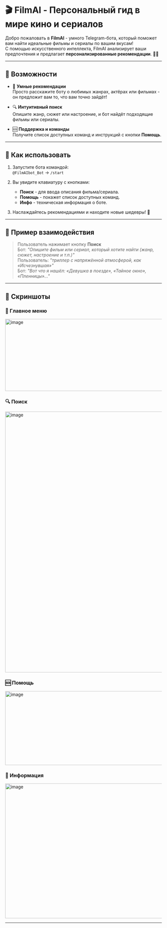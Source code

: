 # 🎬 FilmAI - Персональный гид в мире кино и сериалов

Добро пожаловать в **FilmAI** - умного Telegram-бота, который поможет вам найти идеальные фильмы и сериалы по вашим вкусам!  
С помощью искусственного интеллекта, FilmAI анализирует ваши предпочтения и предлагает **персонализированные рекомендации**. 🤖✨

---

## 🚀 Возможности

- 🎯 **Умные рекомендации**  
  Просто расскажите боту о любимых жанрах, актёрах или фильмах - он предложит вам то, что вам точно зайдёт!

- 🔍 **Интуитивный поиск**  
  Опишите жанр, сюжет или настроение, и бот найдёт подходящие фильмы или сериалы.

- 🆘 **Поддержка и команды**  
  Получите список доступных команд и инструкций с кнопки **Помощь**.

---

## 📱 Как использовать

1. Запустите бота командой:  
   `@FilmAIbot_Bot` → `/start`

2. Вы увидите клавиатуру с кнопками:  
   - **Поиск** - для ввода описания фильма/сериала.  
   - **Помощь** - покажет список доступных команд.
   - **Инфо** - техническая информация о боте.

3. Наслаждайтесь рекомендациями и находите новые шедевры! 🍿

---

## 🧠 Пример взаимодействия

> Пользователь нажимает кнопку **Поиск**  
> Бот: *"Опишите фильм или сериал, который хотите найти (жанр, сюжет, настроение и т.п.)"*  
> Пользователь: *"триллер с напряжённой атмосферой, как «Исчезнувшая»"*  
> Бот: *"Вот что я нашёл: «Девушка в поезде», «Тайное окно», «Пленницы»..."*

---

## 📸 Скриншоты

### 🧭 Главное меню  
<img width="693" height="231" alt="image" src="https://github.com/user-attachments/assets/26edf94b-03d0-42fd-a6ef-2f00c82a4603" />

### 🔍 Поиск  
<img width="691" height="836" alt="image" src="https://github.com/user-attachments/assets/dca1ae2e-59b3-4a1b-8af6-4dd093123566" />


### 🆘 Помощь  
<img width="691" height="237" alt="image" src="https://github.com/user-attachments/assets/6c247748-3cd8-491d-8e2b-d77f0359e405" />

### 📄 Информация
<img width="687" height="432" alt="image" src="https://github.com/user-attachments/assets/49f8369f-c045-45a5-9151-e4e87fa39a24" />


---

